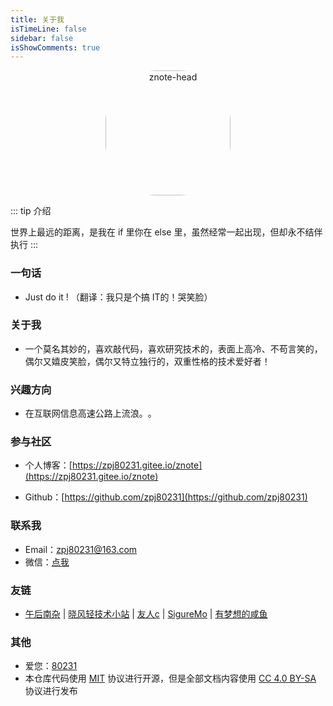 ```yaml
---
title: 关于我
isTimeLine: false
sidebar: false
isShowComments: true
---
```


<p align="center"><img style="border-radius:41%;" :src="$withBase('/vuepress/head-fish.jpg')" alt="znote-head" height=200 width=200></p>
<p align="center">
  <a href="https://zpj80231.gitee.io/znote/" class="zi zi_textbook"></a> 
  <a href="mailto:zpj80231@163.com" class="zi zi_envelope"></a> 
  <a href="https://github.com/zpj80231" class="zi zi_tmGithub"></a>
  <a href="https://twitter.com/zpj80231" class="zi zi_tmTwitter"></a>
  <a href="tencent://AddContact/?fromId=45&fromSubId=1&subcmd=all&uin=916665067&website=www.oicqzone.com" class="zi zi_tmQq"></a>
</p>

::: tip 介绍

世界上最远的距离，是我在 if 里你在 else 里，虽然经常一起出现，但却永不结伴执行
:::

### 一句话

- Just do it !    （翻译：我只是个搞 IT的！哭笑脸）

### 关于我

- 一个莫名其妙的，喜欢敲代码，喜欢研究技术的，表面上高冷、不苟言笑的，偶尔又嬉皮笑脸，偶尔又特立独行的，双重性格的技术爱好者！

### 兴趣方向

- 在互联网信息高速公路上​流浪。​。​

### 参与社区

- 个人博客：[https://zpj80231.gitee.io/znote](https://zpj80231.gitee.io/znote)

- Github：[https://github.com/zpj80231](https://github.com/zpj80231)

### 联系我

- <a class="zi zi_envelopeBold" zico="黑信封"></a> Email：[zpj80231@163.com](zpj80231@163.com)
- <a class="zi zi_tmWeixin" zico="微信"></a> 微信：[点我](https://mp.weixin.qq.com/s?__biz=MzU4MDY1NjE1MQ==&mid=100000138&idx=1&sn=6b5e532de9685de1bbf4051eaca2de86&chksm=7d52ccf24a2545e479c7b6ed4401bc850a341e54e10cbdd54ce72b757ea7c986c37585375fa2&scene=18#wechat_redirect)

### 友链

-	[午后南杂]( https://vuepress-theme-reco.recoluan.com/views/other/theme-example.html ) | 
	[晓风轻技术小站](https://xwjie.github.io) | 
	[友人c](https://www.ihewro.com) | 
	[SigureMo](https://www.sigure.xyz) |
	[有梦想的咸鱼](https://blog.liudongyang.top)

### 其他

- 爱您：[80231](https://zpj80231.github.io/znote/love/love.html)
- 本仓库代码使用 [MIT](https://github.com/SigureMo/notev/blob/master/LICENSE) 协议进行开源，但是全部文档内容使用 [CC 4.0 BY-SA](https://creativecommons.org/licenses/by-sa/4.0/) 协议进行发布


<link rel="stylesheet" href="https://ico.z01.com/zico.min.css">
